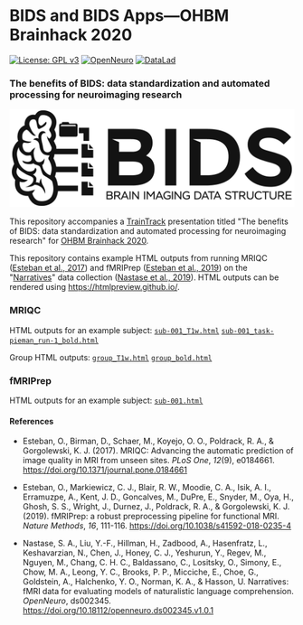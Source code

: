 # BIDS and BIDS Apps&mdash;OHBM Brainhack 2020

[![License: GPL v3](https://img.shields.io/badge/License-GPLv3-blue.svg)](https://www.gnu.org/licenses/gpl-3.0)
[![OpenNeuro](https://img.shields.io/badge/Data-OpenNeuro-teal)](https://openneuro.org/datasets/ds002345)
[![DataLad](https://img.shields.io/badge/Data-DataLad-orange)](http://datasets.datalad.org/?dir=/labs/hasson/narratives)

### The benefits of BIDS: data standardization and automated processing for neuroimaging research

![Alt text](https://raw.githubusercontent.com/snastase/ohbm-traintrack-bids/master/bids_logo_trim.png?raw=true&s=100 "BIDS Logo")

This repository accompanies a [TrainTrack](https://ohbm.github.io/hackathon2020/traintrack/) presentation titled "The benefits of BIDS: data standardization and automated processing for neuroimaging research" for [OHBM Brainhack 2020](https://ohbm.github.io/hackathon2020/).

This repository contains example HTML outputs from running MRIQC ([Esteban et al., 2017](https://doi.org/10.1371/journal.pone.0184661)) and fMRIPrep ([Esteban et al., 2019](https://doi.org/10.1038/s41592-018-0235-4)) on the "[Narratives](https://openneuro.org/datasets/ds002345)" data collection ([Nastase et al., 2019](https://doi.org/10.18112/openneuro.ds002345.v1.0.1)). HTML outputs can be rendered using https://htmlpreview.github.io/.

### MRIQC
HTML outputs for an example subject: [`sub-001_T1w.html`](https://htmlpreview.github.io/?https://github.com/snastase/ohbm-traintrack-bids/blob/master/mriqc/sub-001_T1w.html) [`sub-001_task-pieman_run-1_bold.html`](https://htmlpreview.github.io/?https://github.com/snastase/ohbm-traintrack-bids/blob/master/mriqc/sub-001_task-pieman_run-1_bold.html)

Group HTML outputs: [`group_T1w.html`](https://htmlpreview.github.io/?https://github.com/snastase/ohbm-traintrack-bids/blob/master/mriqc/group_T1w.html) [`group_bold.html`](https://htmlpreview.github.io/?https://github.com/snastase/ohbm-traintrack-bids/blob/master/mriqc/group_bold.html)

### fMRIPrep
HTML outputs for an example subject: [`sub-001.html`](https://htmlpreview.github.io/?https://github.com/snastase/ohbm-traintrack-bids/blob/master/fmriprep/sub-001.html)

#### References
* Esteban, O., Birman, D., Schaer, M., Koyejo, O. O., Poldrack, R. A., & Gorgolewski, K. J. (2017). MRIQC: Advancing the automatic prediction of image quality in MRI from unseen sites. *PLoS One*, *12*(9), e0184661. https://doi.org/10.1371/journal.pone.0184661

* Esteban, O., Markiewicz, C. J., Blair, R. W., Moodie, C. A., Isik, A. I., Erramuzpe, A., Kent, J. D., Goncalves, M., DuPre, E., Snyder, M., Oya, H., Ghosh, S. S., Wright, J., Durnez, J., Poldrack, R. A., & Gorgolewski, K. J. (2019). fMRIPrep: a robust preprocessing pipeline for functional MRI. *Nature Methods*, *16*, 111-116. https://doi.org/10.1038/s41592-018-0235-4

* Nastase, S. A., Liu, Y.-F., Hillman, H., Zadbood, A., Hasenfratz, L., Keshavarzian, N., Chen, J., Honey, C. J., Yeshurun, Y., Regev, M., Nguyen, M., Chang, C. H. C., Baldassano, C., Lositsky, O., Simony, E., Chow, M. A., Leong, Y. C., Brooks, P. P., Micciche, E., Choe, G., Goldstein, A., Halchenko, Y. O., Norman, K. A., & Hasson, U. Narratives: fMRI data for evaluating models of naturalistic language comprehension. *OpenNeuro*, ds002345. https://doi.org/10.18112/openneuro.ds002345.v1.0.1
